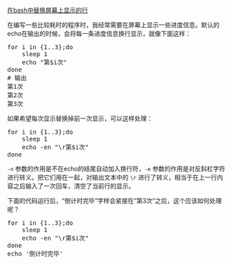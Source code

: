 [在bash中替换屏幕上显示的行](http://zengrong.net/post/1799.htm)

在编写一些比较耗时的程序时，我经常需要在屏幕上显示一些进度信息。默认的echo在输出的时候，会将每一条进度信息换行显示，就像下面这样：

<pre lang="BASH">
for i in {1..3};do
	sleep 1
	echo "第$i次"
done
# 输出
第1次
第2次
第3次
</pre>

如果希望每次显示替换掉前一次显示，可以这样处理：

<pre lang="BASH">
for i in {1..3};do
	sleep 1
	echo -en "\r第$i次"
done
</pre>

`-n` 参数的作用是不在echo的结尾自动加入换行符，`-e` 参数的作用是对反斜杠字符进行转义。把它们用在一起，对输出文本中的 `\r` 进行了转义，相当于在上一行内容之后输入了一次回车，清空了当前行的显示。

下面的代码运行后，“倒计时完毕”字样会紧接在“第3次”之后，这个应该如何处理呢？

<pre lang="BASH">
for i in {1..3};do
	sleep 1
	echo -en "\r第$i次"
done
echo '倒计时完毕'
</pre>
